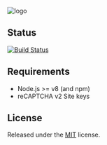 ![logo](logo.png)

## Status
[![Build Status](https://img.shields.io/travis/Frost-Dev/Frost-Web.svg?style=flat-square)](https://travis-ci.org/Frost-Dev/Frost-Web)

## Requirements
- Node.js >= v8 (and npm)
- reCAPTCHA v2 Site keys

## License
Released under the [MIT](LICENSE) license.
